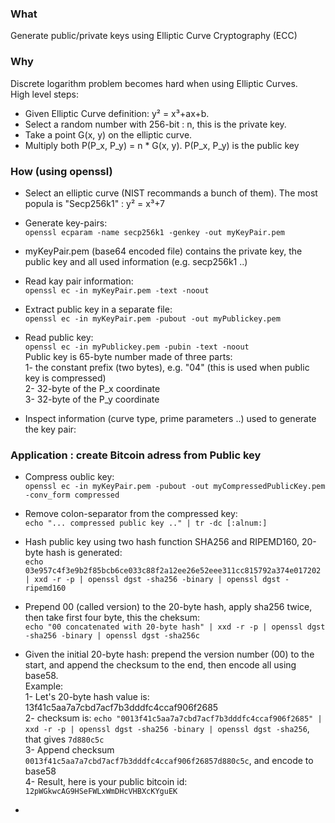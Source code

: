 ### What 
Generate public/private keys using Elliptic Curve Cryptography (ECC)

### Why
Discrete logarithm problem becomes hard when using Elliptic Curves.  
High level steps:  
- Given Elliptic Curve definition: y² = x³+ax+b.  
- Select a random number with 256-bit : n, this is the private key.  
- Take a point G(x, y) on the elliptic curve.  
- Multiply both P(P_x, P_y) = n  * G(x, y). P(P_x, P_y) is the public key  
 


### How (using openssl)
- Select an elliptic curve (NIST recommands a bunch of them). The most popula is "Secp256k1" : y² = x³+7  

- Generate key-pairs:  
  `openssl ecparam -name secp256k1 -genkey -out myKeyPair.pem`  

- myKeyPair.pem (base64 encoded file) contains the private key, the public key and all used information (e.g. secp256k1 ..)  

- Read kay pair information:  
  `openssl ec -in myKeyPair.pem -text -noout`  

- Extract public key in a separate file:  
  `openssl ec -in myKeyPair.pem -pubout -out myPublickey.pem`  

- Read public key:  
  `openssl ec -in myPublickey.pem -pubin -text -noout`  
  Public key is 65-byte number made of three parts:  
  1- the constant prefix (two bytes), e.g. "04" (this is used  when public key is compressed)  
  2- 32-byte of the P_x coordinate  
  3- 32-byte of the P_y coordinate  

- Inspect information (curve type, prime parameters ..) used to generate the key pair:  


### Application : create Bitcoin adress from Public key
- Compress oublic key:  
  `openssl ec -in myKeyPair.pem -pubout -out myCompressedPublicKey.pem -conv_form compressed`  

- Remove colon-separator from the compressed key:  
  `echo "... compressed public key .." | tr -dc [:alnum:]`  

- Hash public key using two hash function SHA256 and RIPEMD160, 20-byte hash is generated:  
  `echo 03e957c4f3e9b2f85bcb6ce033c88f2a12ee26e52eee311cc815792a374e017202 | xxd -r -p | openssl dgst -sha256 -binary | openssl dgst -ripemd160`  

- Prepend 00 (called version) to the 20-byte hash, apply sha256 twice, then take first four byte, this the cheksum:  
  `echo "00 concatenated with 20-byte hash" | xxd -r -p | openssl dgst -sha256 -binary | openssl dgst -sha256c`  

- Given the initial 20-byte hash: prepend the version number (00) to the start, and append the checksum to the end, then encode all using base58.  
  Example:  
  1- Let's 20-byte hash value is: 13f41c5aa7a7cbd7acf7b3dddfc4ccaf906f2685  
  2- checksum is: `echo "0013f41c5aa7a7cbd7acf7b3dddfc4ccaf906f2685" | xxd -r -p | openssl dgst -sha256 -binary | openssl dgst -sha256`, that gives `7d880c5c`  
  3- Append checksum `0013f41c5aa7a7cbd7acf7b3dddfc4ccaf906f26857d880c5c`, and encode to base58  
  4- Result, here is your public bitcoin id: `12pWGkwcAG9HSeFWLxWmDHcVHBXcKYguEK`  


- 

